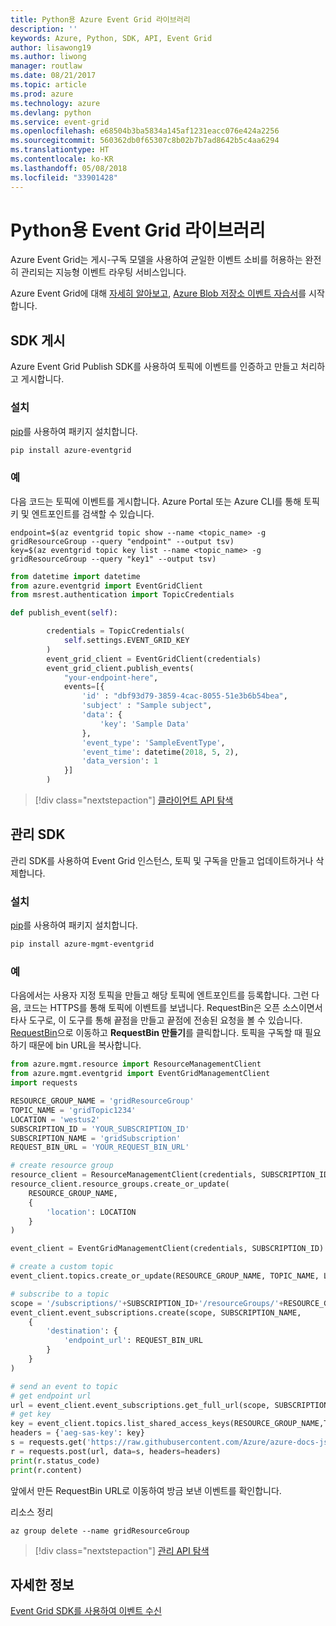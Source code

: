 ```yaml
---
title: Python용 Azure Event Grid 라이브러리
description: ''
keywords: Azure, Python, SDK, API, Event Grid
author: lisawong19
ms.author: liwong
manager: routlaw
ms.date: 08/21/2017
ms.topic: article
ms.prod: azure
ms.technology: azure
ms.devlang: python
ms.service: event-grid
ms.openlocfilehash: e68504b3ba5834a145af1231eacc076e424a2256
ms.sourcegitcommit: 560362db0f65307c8b02b7b7ad8642b5c4aa6294
ms.translationtype: HT
ms.contentlocale: ko-KR
ms.lasthandoff: 05/08/2018
ms.locfileid: "33901428"
---
```

# <a name="event-grid-libraries-for-python"></a>Python용 Event Grid 라이브러리


Azure Event Grid는 게시-구독 모델을 사용하여 균일한 이벤트 소비를 허용하는 완전히 관리되는 지능형 이벤트 라우팅 서비스입니다.

Azure Event Grid에 대해 [자세히 알아보고](/azure/event-grid/overview), [Azure Blob 저장소 이벤트 자습서](/azure/storage/blobs/storage-blob-event-quickstart)를 시작합니다. 

## <a name="publish-sdk"></a>SDK 게시

Azure Event Grid Publish SDK를 사용하여 토픽에 이벤트를 인증하고 만들고 처리하고 게시합니다.

### <a name="installation"></a>설치 

[pip](https://pip.pypa.io/en/stable/quickstart/)를 사용하여 패키지 설치합니다.

```bash
pip install azure-eventgrid
```

### <a name="example"></a>예 

다음 코드는 토픽에 이벤트를 게시합니다. Azure Portal 또는 Azure CLI를 통해 토픽 키 및 엔트포인트를 검색할 수 있습니다.

```azurecli-interactive
endpoint=$(az eventgrid topic show --name <topic_name> -g gridResourceGroup --query "endpoint" --output tsv)
key=$(az eventgrid topic key list --name <topic_name> -g gridResourceGroup --query "key1" --output tsv)
```

```python
from datetime import datetime
from azure.eventgrid import EventGridClient
from msrest.authentication import TopicCredentials

def publish_event(self):

        credentials = TopicCredentials(
            self.settings.EVENT_GRID_KEY
        )
        event_grid_client = EventGridClient(credentials)
        event_grid_client.publish_events(
            "your-endpoint-here",
            events=[{
                'id' : "dbf93d79-3859-4cac-8055-51e3b6b54bea",
                'subject' : "Sample subject",
                'data': {
                    'key': 'Sample Data'
                },
                'event_type': 'SampleEventType',
                'event_time': datetime(2018, 5, 2),
                'data_version': 1
            }]
        )
```

> [!div class="nextstepaction"]
> [클라이언트 API 탐색](/python/api/overview/azure/eventgrid/client)

## <a name="management-sdk"></a>관리 SDK

관리 SDK를 사용하여 Event Grid 인스턴스, 토픽 및 구독을 만들고 업데이트하거나 삭제합니다.

### <a name="installation"></a>설치 

[pip](https://pip.pypa.io/en/stable/quickstart/)를 사용하여 패키지 설치합니다.

```bash
pip install azure-mgmt-eventgrid
```

### <a name="example"></a>예

다음에서는 사용자 지정 토픽을 만들고 해당 토픽에 엔트포인트를 등록합니다. 그런 다음, 코드는 HTTPS를 통해 토픽에 이벤트를 보냅니다.
RequestBin은 오픈 소스이면서 타사 도구로, 이 도구를 통해 끝점을 만들고 끝점에 전송된 요청을 볼 수 있습니다. [RequestBin](https://requestb.in/)으로 이동하고 **RequestBin 만들기**를 클릭합니다. 토픽을 구독할 때 필요하기 때문에 bin URL을 복사합니다.

```python
from azure.mgmt.resource import ResourceManagementClient
from azure.mgmt.eventgrid import EventGridManagementClient
import requests

RESOURCE_GROUP_NAME = 'gridResourceGroup'
TOPIC_NAME = 'gridTopic1234'
LOCATION = 'westus2'
SUBSCRIPTION_ID = 'YOUR_SUBSCRIPTION_ID'
SUBSCRIPTION_NAME = 'gridSubscription'
REQUEST_BIN_URL = 'YOUR_REQUEST_BIN_URL'

# create resource group
resource_client = ResourceManagementClient(credentials, SUBSCRIPTION_ID)
resource_client.resource_groups.create_or_update(
    RESOURCE_GROUP_NAME,
    {
        'location': LOCATION
    }
)

event_client = EventGridManagementClient(credentials, SUBSCRIPTION_ID)

# create a custom topic
event_client.topics.create_or_update(RESOURCE_GROUP_NAME, TOPIC_NAME, LOCATION)

# subscribe to a topic
scope = '/subscriptions/'+SUBSCRIPTION_ID+'/resourceGroups/'+RESOURCE_GROUP_NAME+'/providers/Microsoft.EventGrid/topics/'+TOPIC_NAME
event_client.event_subscriptions.create(scope, SUBSCRIPTION_NAME,
    {
        'destination': {
            'endpoint_url': REQUEST_BIN_URL
        }
    }
)

# send an event to topic
# get endpoint url
url = event_client.event_subscriptions.get_full_url(scope, SUBSCRIPTION_NAME).endpoint_url
# get key
key = event_client.topics.list_shared_access_keys(RESOURCE_GROUP_NAME,TOPIC_NAME).key1
headers = {'aeg-sas-key': key}
s = requests.get('https://raw.githubusercontent.com/Azure/azure-docs-json-samples/master/event-grid/customevent.json')
r = requests.post(url, data=s, headers=headers)
print(r.status_code)
print(r.content)
```
앞에서 만든 RequestBin URL로 이동하여 방금 보낸 이벤트를 확인합니다.

리소스 정리
```azurecli-interactive
az group delete --name gridResourceGroup
```

> [!div class="nextstepaction"]
> [관리 API 탐색](/python/api/overview/azure/eventgrid/management)

## <a name="learn-more"></a>자세한 정보

[Event Grid SDK를 사용하여 이벤트 수신](/azure/event-grid/receive-events)